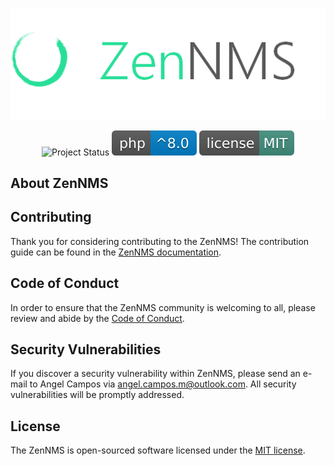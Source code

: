 
<p align="center" style="margin-bottom: 0px !important;">
    <img alt="ZenNMS" src="docs/img/logo.png">
</p>

<p align="center">
    <img alt="Project Status" src="https://img.shields.io/badge/ZenNMS-WIP-green.svg">
    <img alt="Coded in PHP^8" src="docs/img/php8.svg">
    <img alt="License MIT" src="docs/img/license_mit.svg">
</p>


## About ZenNMS



## Contributing

Thank you for considering contributing to the ZenNMS! The contribution guide can be found in the [ZenNMS documentation](#).

## Code of Conduct

In order to ensure that the ZenNMS community is welcoming to all, please review and abide by the [Code of Conduct](.github/CODE_OF_CONDUCT.md).

## Security Vulnerabilities

If you discover a security vulnerability within ZenNMS, please send an e-mail to Angel Campos via [angel.campos.m@outlook.com](mailto:angel.campos.m@outlook.com). All security vulnerabilities will be promptly addressed.

## License

The ZenNMS is open-sourced software licensed under the [MIT license](https://opensource.org/licenses/MIT).
